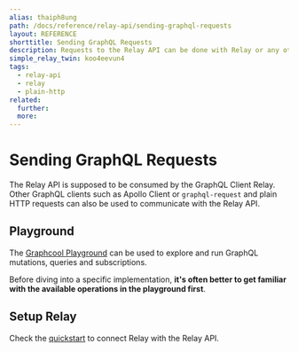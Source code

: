 ```yaml
---
alias: thaiph8ung
path: /docs/reference/relay-api/sending-graphql-requests
layout: REFERENCE
shorttitle: Sending GraphQL Requests
description: Requests to the Relay API can be done with Relay or any other GraphQL client such as Apollo Client, graphql-request or plain HTTP.
simple_relay_twin: koo4eevun4
tags:
  - relay-api
  - relay
  - plain-http
related:
  further:
  more:
---
```


# Sending GraphQL Requests

The Relay API is supposed to be consumed by the GraphQL Client Relay. Other GraphQL clients such as Apollo Client or `graphql-request` and plain HTTP requests can also be used to communicate with the Relay API.

## Playground

The [Graphcool Playground](!alias-oe1ier4iej) can be used to explore and run GraphQL mutations, queries and subscriptions.

Before diving into a specific implementation, **it's often better to get familiar with the available operations in the playground first**.

## Setup Relay

Check the [quickstart](https://www.graph.cool/docs/quickstart/) to connect Relay with the Relay API.
